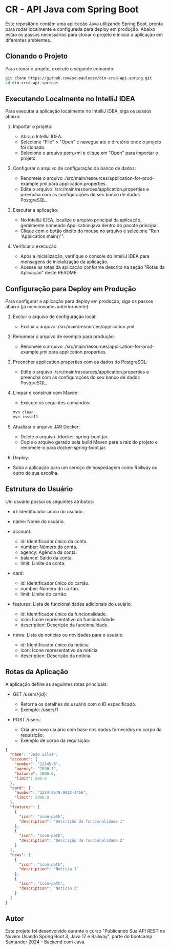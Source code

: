 # CR - API Java com Spring Boot

Este repositório contém uma aplicação Java utilizando Spring Boot, pronta para rodar localmente e configurada para deploy em produção. Abaixo estão os passos necessários para clonar o projeto e iniciar a aplicação em diferentes ambientes.

## Clonando o Projeto

Para clonar o projeto, execute o seguinte comando:

```sh
git clone https://github.com/soupaulodev/dio-crud-api-spring.git
cd dio-crud-api-springs
```

## Executando Localmente no IntelliJ IDEA

Para executar a aplicação localmente no IntelliJ IDEA, siga os passos abaixo:

1. Importar o projeto:

   - Abra o IntelliJ IDEA.
   - Selecione "File" > "Open" e navegue até o diretório onde o projeto foi clonado.
   - Selecione o arquivo pom.xml e clique em "Open" para importar o projeto.

2. Configurar o arquivo de configuração do banco de dados:

   - Renomeie o arquivo ./src/main/resources/application-for-prod-example.yml para application.properties.
   - Edite o arquivo ./src/main/resources/application.properties e preencha com as configurações do seu banco de dados PostgreSQL.

3. Executar a aplicação:

   - No IntelliJ IDEA, localize o arquivo principal da aplicação, geralmente nomeado Application.java dentro do pacote principal.
   - Clique com o botão direito do mouse no arquivo e selecione "Run 'Application.main()'".

4. Verificar a execução:

   - Após a inicialização, verifique o console do IntelliJ IDEA para mensagens de inicialização da aplicação.
   - Acesse as rotas da aplicação conforme descrito na seção "Rotas da Aplicação" deste README.

## Configuração para Deploy em Produção

Para configurar a aplicação para deploy em produção, siga os passos abaixo (já mencionados anteriormente):

1. Excluir o arquivo de configuração local:

   - Exclua o arquivo ./src/main/resources/application.yml.

2. Renomear o arquivo de exemplo para produção:

   - Renomeie o arquivo ./src/main/resources/application-for-prod-example.yml para application.properties.

3. Preencher application.properties com os dados do PostgreSQL:

   - Edite o arquivo ./src/main/resources/application.properties e preencha com as configurações do seu banco de dados PostgreSQL.

4. Limpar e construir com Maven:

   - Execute os seguintes comandos:

   ```sh
   mvn clean
   mvn install
   ```

5. Atualizar o arquivo JAR Docker:

   - Delete o arquivo ./docker-spring-boot.jar.
   - Copie o arquivo gerado pela build Maven para a raiz do projeto e renomeie-o para docker-spring-boot.jar.

6. Deploy:

- Suba a aplicação para um serviço de hospedagem como Railway ou outro de sua escolha.

## Estrutura do Usuário

Um usuário possui os seguintes atributos:

- id: Identificador único do usuário.
- name: Nome do usuário.
- account:
  - id: Identificador único da conta.
  - number: Número da conta.
  - agency: Agência da conta.
  - balance: Saldo da conta.
  - limit: Limite da conta.
- card:
  - id: Identificador único do cartão.
  - number: Número do cartão.
  - limit: Limite do cartão.
- features: Lista de funcionalidades adicionais do usuário.

  - id: Identificador único da funcionalidade.
  - icon: Ícone representativo da funcionalidade.
  - description: Descrição da funcionalidade.

- news: Lista de notícias ou novidades para o usuário.
  - id: Identificador único da notícia.
  - icon: Ícone representativo da notícia.
  - description: Descrição da notícia.

## Rotas da Aplicação

A aplicação define as seguintes rotas principais:

- GET /users/{id}:

  - Retorna os detalhes do usuário com o ID especificado.
  - Exemplo: /users/1

- POST /users:
  - Cria um novo usuário com base nos dados fornecidos no corpo da requisição.
  - Exemplo de corpo da requisição:

```json
{
  "name": "João Silva",
  "account": {
    "number": "12345-6",
    "agency": "7890-1",
    "balance": 1000.0,
    "limit": 500.0
  },
  "card": {
    "number": "1234-5678-9012-3456",
    "limit": 2000.0
  },
  "features": [
    {
      "icon": "icon-path",
      "description": "Descrição da funcionalidade 1"
    },
    {
      "icon": "icon-path",
      "description": "Descrição da funcionalidade 2"
    }
  ],
  "news": [
    {
      "icon": "icon-path",
      "description": "Notícia 1"
    },
    {
      "icon": "icon-path",
      "description": "Notícia 2"
    }
  ]
}
```

## Autor

Este projeto foi desenvolvido durante o curso "Publicando Sua API REST na Nuvem Usando Spring Boot 3, Java 17 e Railway", parte do bootcamp Santander 2024 - Backend com Java.
